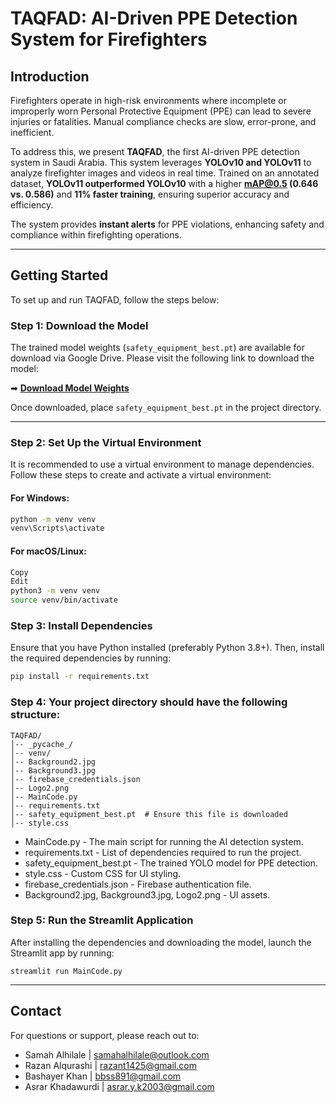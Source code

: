 # TAQFAD: AI-Driven PPE Detection System for Firefighters

## Introduction
Firefighters operate in high-risk environments where incomplete or improperly worn Personal Protective Equipment (PPE) can lead to severe injuries or fatalities. Manual compliance checks are slow, error-prone, and inefficient.

To address this, we present **TAQFAD**, the first AI-driven PPE detection system in Saudi Arabia. This system leverages **YOLOv10 and YOLOv11** to analyze firefighter images and videos in real time. Trained on an annotated dataset, **YOLOv11 outperformed YOLOv10** with a higher **mAP@0.5 (0.646 vs. 0.586)** and **11% faster training**, ensuring superior accuracy and efficiency.

The system provides **instant alerts** for PPE violations, enhancing safety and compliance within firefighting operations.

---

## Getting Started
To set up and run TAQFAD, follow the steps below:

### Step 1: Download the Model
The trained model weights (`safety_equipment_best.pt`) are available for download via Google Drive. Please visit the following link to download the model:

➡ **[Download Model Weights](https://drive.google.com/file/d/1N9G3AgsdyNjsvWkf9SDJn5GkssO0wTFE/view?usp=drive_link)** 

Once downloaded, place `safety_equipment_best.pt` in the project directory.

---


### Step 2: Set Up the Virtual Environment

It is recommended to use a virtual environment to manage dependencies. Follow these steps to create and activate a virtual environment:

#### **For Windows:**
```bash
python -m venv venv
venv\Scripts\activate
```

#### **For macOS/Linux:**
```bash
Copy
Edit
python3 -m venv venv
source venv/bin/activate
```


### Step 3: Install Dependencies
Ensure that you have Python installed (preferably Python 3.8+). Then, install the required dependencies by running:

```bash
pip install -r requirements.txt
```



### Step 4: Your project directory should have the following structure:
``` 
TAQFAD/
│-- _pycache_/
│-- venv/
│-- Background2.jpg
│-- Background3.jpg
│-- firebase_credentials.json
│-- Logo2.png
│-- MainCode.py
│-- requirements.txt
│-- safety_equipment_best.pt  # Ensure this file is downloaded
│-- style.css
```

- MainCode.py - The main script for running the AI detection system.
- requirements.txt - List of dependencies required to run the project.
- safety_equipment_best.pt - The trained YOLO model for PPE detection.
- style.css - Custom CSS for UI styling.
- firebase_credentials.json - Firebase authentication file.
- Background2.jpg, Background3.jpg, Logo2.png - UI assets.

### Step 5:  Run the Streamlit Application
After installing the dependencies and downloading the model, launch the Streamlit app by running:
```
streamlit run MainCode.py
```

---

## Contact
For questions or support, please reach out to:
- Samah Alhilale | samahalhilale@outlook.com
- Razan Alqurashi | razant1425@gmail.com
- Bashayer Khan | bbss891@gmail.com
- Asrar Khadawurdi | asrar.y.k2003@gmail.com

